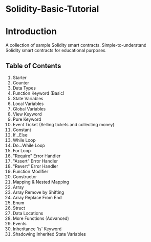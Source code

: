 # Solidity-Basic-Tutorial

# Introduction

A collection of sample Solidity smart contracts.
Simple-to-understand Solidity smart contracts for educational purposes.

## Table of Contents
1. Starter
2. Counter
3. Data Types
4. Function Keyword (Basic)
5. State Variables
6. Local Variables
7. Global Variables
8. View Keyword
9. Pure Keyword
10. Event Ticket (Selling tickets and collecting money)
11. Constant
12. If...Else
13. While Loop
14. Do...While Loop
15. For Loop
16. "Require" Error Handler
17. "Assert" Error Handler
18. "Revert" Error Handler
19. Function Modifier
20. Constructor
21. Mapping & Nested Mapping
22. Array
23. Array Remove by Shifting
24. Array Replace From End
25. Enum
26. Struct
27. Data Locations
28. More Functions (Advanced)
29. Events
30. Inheritance 'is' Keyword
31. Shadowing Inherited State Variables
